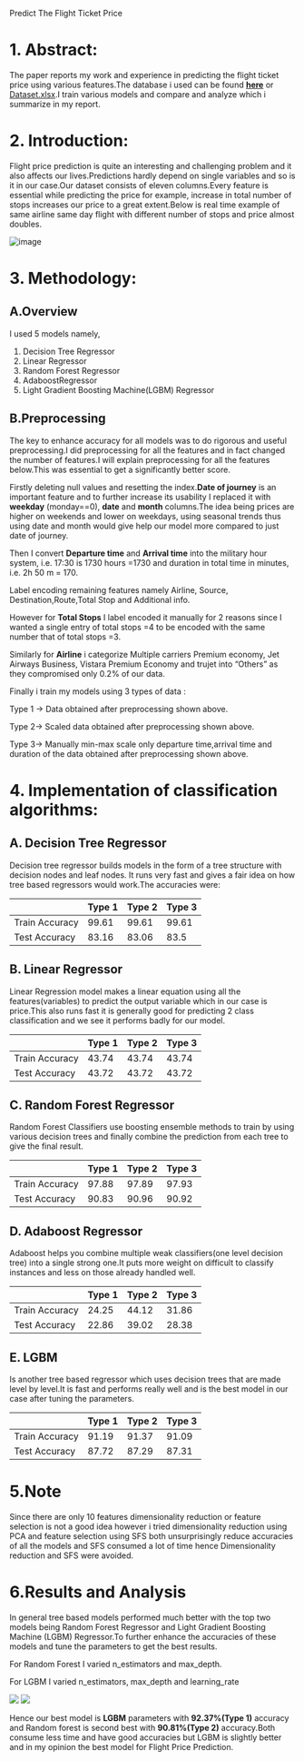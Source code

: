 Predict The Flight Ticket Price

# **1. Abstract:**

The paper reports my work and experience in predicting the flight ticket price using various features.The database i used can be found [**here**](https://docs.google.com/spreadsheets/d/1duJy_VZoxnF_1jydxndbFDo1ubc-sX6W/edit#gid=1005231314) or [Dataset.xlsx](https://docs.google.com/spreadsheets/d/1duJy_VZoxnF_1jydxndbFDo1ubc-sX6W/edit#gid=1005231314).I train various models and compare and analyze which i summarize in my report.

# **2. Introduction:**

Flight price prediction is quite an interesting and challenging problem and it also affects our lives.Predictions hardly depend on single variables and so is it in our case.Our dataset consists of eleven columns.Every feature is essential while predicting the price for example, increase in total number of stops increases our price to a great extent.Below is real time example of same airline same day flight with different number of stops and price almost doubles.

![image](https://github.com/wow7seven/Flight-Price-Prediction/assets/100991200/c9d1f437-e6f5-4f5a-9099-df2266255f18)

# **3. Methodology:**

## **A.Overview**

I used 5 models namely,

1.  Decision Tree Regressor
2.  Linear Regressor
3.  Random Forest Regressor
4.  AdaboostRegressor
5.  Light Gradient Boosting Machine(LGBM) Regressor

## **B.Preprocessing**

The key to enhance accuracy for all models was to do rigorous and useful preprocessing.I did preprocessing for all the features and in fact changed the number of features.I will explain preprocessing for all the features below.This was essential to get a significantly better score.

Firstly deleting null values and resetting the index.**Date of journey** is an important feature and to further increase its usability I replaced it with **weekday** (monday==0), **date** and **month** columns.The idea being prices are higher on weekends and lower on weekdays, using seasonal trends thus using date and month would give help our model more compared to just date of journey.

Then I convert **Departure time** and **Arrival time** into the military hour system, i.e. 17:30 is 1730 hours =1730 and duration in total time in minutes, i.e. 2h 50 m = 170.

Label encoding remaining features namely Airline, Source, Destination,Route,Total Stop and Additional info.

However for **Total Stops** I label encoded it manually for 2 reasons since I wanted a single entry of total stops =4 to be encoded with the same number that of total stops =3.

Similarly for **Airline** i categorize Multiple carriers Premium economy, Jet Airways Business, Vistara Premium Economy and trujet into “Others” as they compromised only 0.2% of our data.

Finally i train my models using 3 types of data :

Type 1 -\> Data obtained after preprocessing shown above.

Type 2-\> Scaled data obtained after preprocessing shown above.

Type 3-\> Manually min-max scale only departure time,arrival time and duration of the data obtained after preprocessing shown above.

# **4. Implementation of classification algorithms:**

## **A. Decision Tree Regressor**

Decision tree regressor builds models in the form of a tree structure with decision nodes and leaf nodes. It runs very fast and gives a fair idea on how tree based regressors would work.The accuracies were:

|                | Type 1  | Type 2 | Type 3  |
|----------------|---------|--------|---------|
| Train Accuracy | 99.61   | 99.61  | 99.61   |
| Test Accuracy  | 83.16   | 83.06  | 83.5    |

## **B. Linear Regressor**

Linear Regression model makes a linear equation using all the features(variables) to predict the output variable which in our case is price.This also runs fast it is generally good for predicting 2 class classification and we see it performs badly for our model.

|                | Type 1  | Type 2 | Type 3  |
|----------------|---------|--------|---------|
| Train Accuracy | 43.74   | 43.74  | 43.74   |
| Test Accuracy  | 43.72   | 43.72  | 43.72   |

## **C. Random Forest Regressor**

Random Forest Classifiers use boosting ensemble methods to train by using various decision trees and finally combine the prediction from each tree to give the final result.

|                | Type 1  | Type 2 | Type 3  |
|----------------|---------|--------|---------|
| Train Accuracy | 97.88   | 97.89  | 97.93   |
| Test Accuracy  | 90.83   | 90.96  | 90.92   |

## **D. Adaboost Regressor**

Adaboost helps you combine multiple weak classifiers(one level decision tree) into a single strong one.It puts more weight on difficult to classify instances and less on those already handled well.

|                | Type 1  | Type 2 | Type 3  |
|----------------|---------|--------|---------|
| Train Accuracy | 24.25   | 44.12  | 31.86   |
| Test Accuracy  | 22.86   | 39.02  | 28.38   |

## **E. LGBM**

Is another tree based regressor which uses decision trees that are made level by level.It is fast and performs really well and is the best model in our case after tuning the parameters.

|                | Type 1  | Type 2 | Type 3  |
|----------------|---------|--------|---------|
| Train Accuracy | 91.19   | 91.37  | 91.09   |
| Test Accuracy  | 87.72   | 87.29  | 87.31   |

# **5.Note**

Since there are only 10 features dimensionality reduction or feature selection is not a good idea however i tried dimensionality reduction using PCA and feature selection using SFS both unsurprisingly reduce accuracies of all the models and SFS consumed a lot of time hence Dimensionality reduction and SFS were avoided.

# **6.Results and Analysis**

In general tree based models performed much better with the top two models being Random Forest Regressor and Light Gradient Boosting Machine (LGBM) Regressor.To further enhance the accuracies of these models and tune the parameters to get the best results.

For Random Forest I varied n_estimators and max_depth.

For LGBM I varied n_estimators, max_depth and learning_rate

![](media/af2bd149da8cd98a73aeceb63ff9bbba.png) ![](media/20374305d381ec0214dc6b8d6a89a2bb.png)

Hence our best model is **LGBM** parameters with **92.37%(Type 1)** accuracy and Random forest is second best with **90.81%(Type 2)** accuracy.Both consume less time and have good accuracies but LGBM is slightly better and in my opinion the best model for Flight Price Prediction.

